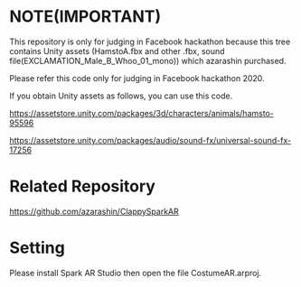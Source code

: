 # NOTE(IMPORTANT)

This repository is only for judging in Facebook hackathon
because this tree contains Unity assets (HamstoA.fbx and other .fbx, sound file(EXCLAMATION_Male_B_Whoo_01_mono)) which azarashin purchased. 

Please refer this code only for judging in Facebook hackathon 2020. 

If you obtain Unity assets as follows, you can use this code. 



https://assetstore.unity.com/packages/3d/characters/animals/hamsto-95596

https://assetstore.unity.com/packages/audio/sound-fx/universal-sound-fx-17256

# Related Repository

https://github.com/azarashin/ClappySparkAR

# Setting

Please install Spark AR Studio then open the file CostumeAR.arproj. 
